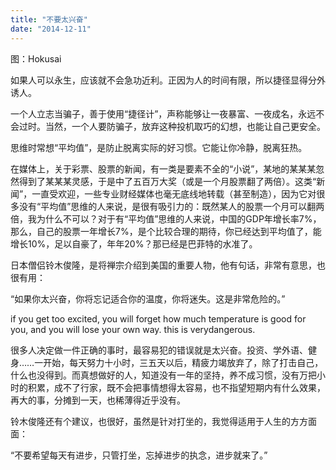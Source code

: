 ```yaml
---
title: "不要太兴奋"
date: "2014-12-11"
---
```


图：Hokusai

如果人可以永生，应该就不会急功近利。正因为人的时间有限，所以捷径显得分外诱人。

一个人立志当骗子，善于使用“捷径计”，声称能够让一夜暴富、一夜成名，永远不会过时。当然，一个人要防骗子，放弃这种投机取巧的幻想，也能让自己更安全。

思维时常想“平均值”，是防止脱离实际的好习惯。它能让你冷静，脱离狂热。

在媒体上，关于彩票、股票的新闻，有一类是要素不全的“小说”，某地的某某某忽然得到了某某某灵感，于是中了五百万大奖（或是一个月股票翻了两倍）。这类“新闻”，一直受欢迎，一些专业财经媒体也毫无底线地转载（甚至制造），因为它对很多没有“平均值”思维的人来说，是很有吸引力的：既然某人的股票一个月可以翻两倍，我为什么不可以？对于有“平均值”思维的人来说，中国的GDP年增长率7%，那么，自己的股票一年增长7%，是个比较合理的期待，你已经达到平均值了，能增长10%，足以自豪了，年年20%？那已经是巴菲特的水准了。

日本僧侣铃木俊隆，是将禅宗介绍到美国的重要人物，他有句话，非常有意思，也很有用：

“如果你太兴奋，你将忘记适合你的温度，你将迷失。这是非常危险的。”

if you get too excited, you will forget how much temperature is good for you, and you will lose your own way. this is verydangerous.

很多人决定做一件正确的事时，最容易犯的错误就是太兴奋。投资、学外语、健身……一开始，每天努力十小时，三五天以后，精疲力竭放弃了，除了打击自己，什么也没得到。而真想做好的人，知道没有一年的坚持，养不成习惯，没有万把小时的积累，成不了行家，既不会把事情想得太容易，也不指望短期内有什么效果，再大的事，分摊到一天，也稀薄得近乎没有。

铃木俊隆还有个建议，也很好，虽然是针对打坐的，我觉得适用于人生的方方面面：

“不要希望每天有进步，只管打坐，忘掉进步的执念，进步就来了。”
